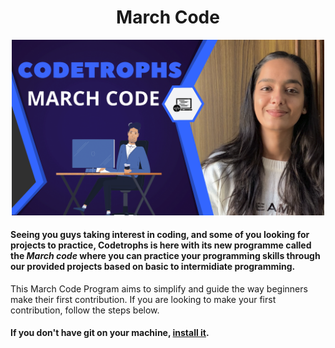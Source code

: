 <h1 align="center">March Code</h1>
<p align="center"> <img src="./image/march_code.png" alt="hello" width="500" /></p>

#### Seeing you guys taking interest in coding, and some of you looking for projects to practice, Codetrophs is here with its new programme called the *March code* where you can practice your programming skills through our provided projects based on basic to intermidiate programming.


This March Code Program aims to simplify and guide the way beginners make their first contribution. If you are looking to make your first contribution, follow the steps below.

#### If you don't have git on your machine, [install it](https://help.github.com/articles/set-up-git/).
